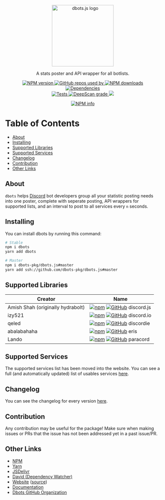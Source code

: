 <div align="center">
  <p>
    <img src="static/logo.png" alt="dbots.js logo" width="200" />
  </p>
  <p>A stats poster and API wrapper for all botlists.</p>
  <p>
    <a href="https://www.npmjs.com/package/dbots">
      <img src="https://img.shields.io/npm/v/dbots.svg?maxAge=3600" alt="NPM version" />
    </a>
    <a href="https://github.com/dbots-pkg/dbots.js/network/dependents?package_id=UGFja2FnZS0zNzA1MzQ1MA%3D%3D">
      <img src="https://api.snaz.in/badges/v1/github/used-by/dbots-pkg/dbots.js" alt="GitHub repos used by" />
    </a>
    <a href="https://www.npmjs.com/package/dbots">
      <img src="https://img.shields.io/npm/dt/dbots.svg?maxAge=3600" alt="NPM downloads" />
    </a>
    <a href="https://david-dm.org/dbots-pkg/dbots.js">
      <img src="https://img.shields.io/david/dbots-pkg/dbots.js.svg?maxAge=3600" alt="Dependencies" />
    </a>
    <br/>
    <a href="https://github.com/dbots-pkg/dbots.js/actions?query=workflow%3ATest">
      <img src="https://github.com/dbots-pkg/dbots.js/workflows/Test/badge.svg" alt="Tests" />
    </a>
    <a href="https://deepscan.io/dashboard#view=project&tid=11596&pid=14801&bid=284012">
      <img src="https://deepscan.io/api/teams/11596/projects/14801/branches/284011/badge/grade.svg" alt="DeepScan grade">
    </a>
    <a href="https://codecov.io/gh/dbots-pkg/dbots.js">
      <img src="https://codecov.io/gh/dbots-pkg/dbots.js/branch/master/graph/badge.svg?token=VRsBf9XHjN"/>
    </a>
  </p>
  <p>
    <a href="https://nodei.co/npm/dbots/"><img src="https://nodei.co/npm/dbots.png" alt="NPM info" /></a>
  </p>
</div>

<!-- omit in toc -->

# Table of Contents

- [About](#about)
- [Installing](#installing)
- [Supported Libraries](#supported-libraries)
- [Supported Services](#supported-services)
- [Changelog](#changelog)
- [Contribution](#contribution)
- [Other Links](#other-links)

## About

`dbots` helps [Discord](https://discordapp.com) bot developers group all your statistic posting needs into one poster, complete with seperate posting, API wrappers for supported lists, and an interval to post to all services every `n` seconds.

## Installing

You can install dbots by running this command:

```sh
# Stable
npm i dbots
yarn add dbots

# Master
npm i dbots-pkg/dbots.js#master
yarn add ssh://github.com/dbots-pkg/dbots.js#master
```

## Supported Libraries

| Creator                           | Name                                                                                                                                   |
| --------------------------------- | -------------------------------------------------------------------------------------------------------------------------------------- |
| Amish Shah (originally hydrabolt) | [![npm](static/npm.png)](https://npm.im/discord.js) [![GitHub](static/github.png)](https://github.com/discordjs/discord.js) discord.js |
| izy521                            | [![npm](static/npm.png)](https://npm.im/discord.io) [![GitHub](static/github.png)](https://github.com/izy521/discord.io) discord.io    |
| qeled                             | [![npm](static/npm.png)](https://npm.im/discordie) [![GitHub](static/github.png)](https://github.com/qeled/discordie) discordie        |
| abalabahaha                       | [![npm](static/npm.png)](https://npm.im/eris) [![GitHub](static/github.png)](https://github.com/abalabahaha/eris) eris                 |
| Lando                             | [![npm](static/npm.png)](https://npm.im/paracord) [![GitHub](static/github.png)](https://github.com/paracordjs/paracord) paracord      |

## Supported Services

The supported services list has been moved into the website.
You can see a full (and automatically updated) list of usables services [here](#/docs/main/latest/general/services).

## Changelog

You can see the changelog for every version [here](https://dbots.js.org/#/docs/main/latest/general/changelog).

## Contribution

Any contribution may be useful for the package! Make sure when making issues or PRs that the issue has not been addressed yet in a past issue/PR.

## Other Links

- [NPM](https://npmjs.org/package/dbots)
- [Yarn](https://yarn.pm/dbots)
- [JSDelivr](https://www.jsdelivr.com/package/npm/dbots)
- [David (Dependency Watcher)](https://david-dm.org/dbots-pkg/dbots.js)
- [Website](https://dbots.js.org) ([source](https://github.com/dbots-pkg/dbots-pkg.github.io))
- [Documentation](https://dbots.js.org/#/docs)
- [Dbots GitHub Organization](https://github.com/dbots-pkg)
